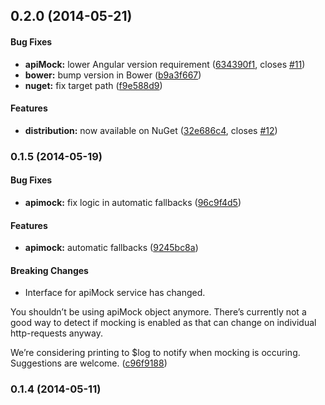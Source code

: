 <a name="0.2.0"></a>
## 0.2.0 (2014-05-21)


#### Bug Fixes

* **apiMock:** lower Angular version requirement ([634390f1](http://github.com/seriema/angular-apimock/commit/634390f16726f36fa3ce98e7a04f1705432c8865), closes [#11](http://github.com/seriema/angular-apimock/issues/11))
* **bower:** bump version in Bower ([b9a3f667](http://github.com/seriema/angular-apimock/commit/b9a3f66707509edc86448c0c661fedbe3d1ff2ae))
* **nuget:** fix target path ([f9e588d9](http://github.com/seriema/angular-apimock/commit/f9e588d999918f705c5224d687988319a89d7283))


#### Features

* **distribution:** now available on NuGet ([32e686c4](http://github.com/seriema/angular-apimock/commit/32e686c48248ce04185f1be0ab0526842dac85ad), closes [#12](http://github.com/seriema/angular-apimock/issues/12))


<a name="0.1.5"></a>
### 0.1.5 (2014-05-19)


#### Bug Fixes

* **apimock:** fix logic in automatic fallbacks ([96c9f4d5](http://github.com/seriema/angular-apimock/commit/96c9f4d578c879807dbdcbb6f3652481d1db8675))


#### Features

* **apimock:** automatic fallbacks ([9245bc8a](http://github.com/seriema/angular-apimock/commit/9245bc8a7d477af87f468cb5b6b7a4397597b31f))


#### Breaking Changes

* Interface for apiMock service has changed.

You shouldn’t be using apiMock object anymore. There’s currently not a
good way to detect if mocking is enabled as that can change on
individual http-requests anyway.

We’re considering printing to $log to notify when mocking is occuring.
Suggestions are welcome.
 ([c96f9188](http://github.com/seriema/angular-apimock/commit/c96f91883ec0faef1df34e7f151a76acbed553a0))


<a name="0.1.4"></a>
### 0.1.4 (2014-05-11)

